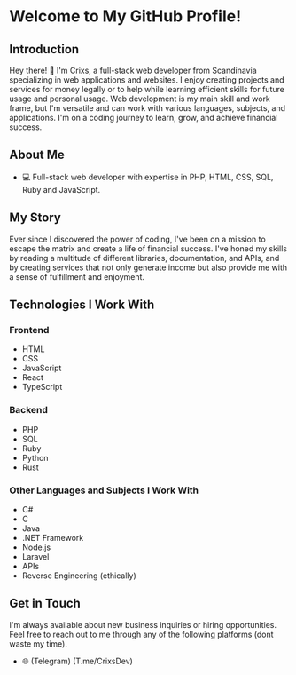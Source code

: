 # Welcome to My GitHub Profile!

## Introduction

Hey there! 👋 I'm Crixs, a full-stack web developer from Scandinavia specializing in web applications and websites.
I enjoy creating projects and services for money legally or to help while learning efficient skills for future usage and personal usage.
Web development is my main skill and work frame, but I'm versatile and can work with various languages, subjects, and applications.
I'm on a coding journey to learn, grow, and achieve financial success.

## About Me

- 💻 Full-stack web developer with expertise in PHP, HTML, CSS, SQL, Ruby and JavaScript.

## My Story

Ever since I discovered the power of coding, I've been on a mission to escape the matrix and create a life of financial success. 
I've honed my skills by reading a multitude of different libraries, documentation, and APIs,
and by creating services that not only generate income but also provide me with a sense of fulfillment and enjoyment.

## Technologies I Work With

### Frontend

- HTML
- CSS
- JavaScript
- React
- TypeScript

### Backend

- PHP
- SQL
- Ruby
- Python
- Rust

### Other Languages and Subjects I Work With

- C#
- C
- Java
- .NET Framework
- Node.js
- Laravel
- APIs
- Reverse Engineering (ethically)
## Get in Touch

I'm always available about new business inquiries or hiring opportunities. Feel free to reach out to me through any of the following platforms (dont waste my time).

- 🌐 (Telegram) (T.me/CrixsDev)



